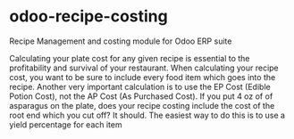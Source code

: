 # odoo-recipe-costing
Recipe Management and costing module for Odoo ERP suite

Calculating your plate cost for any given recipe is essential to the profitability and survival of your restaurant.  When calculating your recipe cost, you want to be sure to include every food item which goes into the recipe. 
Another very important calculation is to use the EP Cost (Edible Potion Cost), not the AP Cost (As Purchased Cost).  If you put 4 oz of of asparagus on the plate, does your recipe costing include the cost of the root end which you cut off?  It should.  The easiest way to do this is to use a yield percentage for each item 
